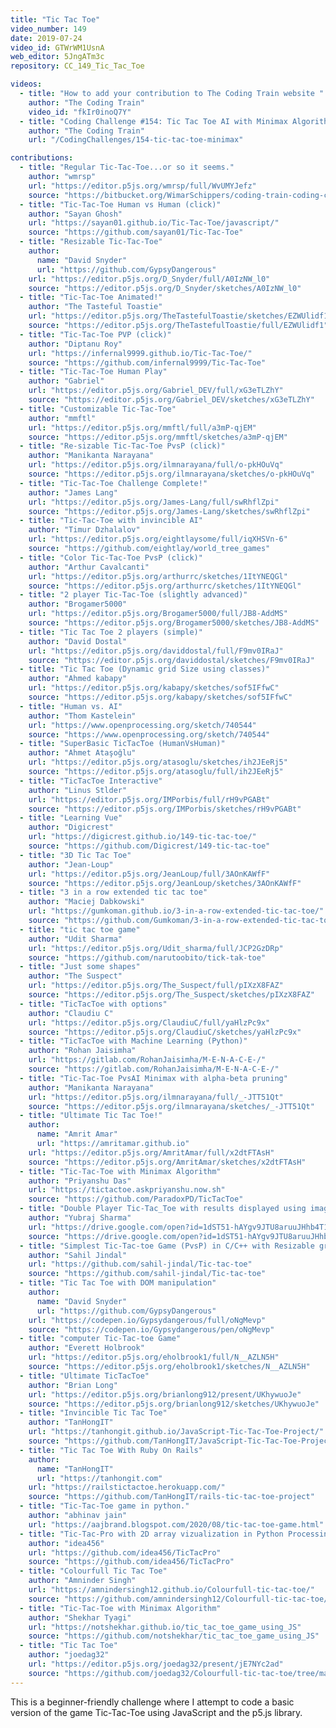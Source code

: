 ```yaml
---
title: "Tic Tac Toe"
video_number: 149
date: 2019-07-24
video_id: GTWrWM1UsnA
web_editor: 5JngATm3c
repository: CC_149_Tic_Tac_Toe

videos:
  - title: "How to add your contribution to The Coding Train website "
    author: "The Coding Train"
    video_id: "fkIr0inoQ7Y"
  - title: "Coding Challenge #154: Tic Tac Toe AI with Minimax Algorithm"
    author: "The Coding Train"
    url: "/CodingChallenges/154-tic-tac-toe-minimax"

contributions:
  - title: "Regular Tic-Tac-Toe...or so it seems."
    author: "wmrsp"
    url: "https://editor.p5js.org/wmrsp/full/WvUMYJefz"
    source: "https://bitbucket.org/WimarSchippers/coding-train-coding-challenges-p5.js/src/master/149-tic-tac-toe/"
  - title: "Tic-Tac-Toe Human vs Human (click)"
    author: "Sayan Ghosh"
    url: "https://sayan01.github.io/Tic-Tac-Toe/javascript/"
    source: "https://github.com/sayan01/Tic-Tac-Toe"
  - title: "Resizable Tic-Tac-Toe"
    author:
      name: "David Snyder"
      url: "https://github.com/GypsyDangerous"
    url: "https://editor.p5js.org/D_Snyder/full/A0IzNW_l0"
    source: "https://editor.p5js.org/D_Snyder/sketches/A0IzNW_l0"
  - title: "Tic-Tac-Toe Animated!"
    author: "The Tasteful Toastie"
    url: "https://editor.p5js.org/TheTastefulToastie/sketches/EZWUlidf1"
    source: "https://editor.p5js.org/TheTastefulToastie/full/EZWUlidf1"
  - title: "Tic-Tac-Toe PVP (click)"
    author: "Diptanu Roy"
    url: "https://infernal9999.github.io/Tic-Tac-Toe/"
    source: "https://github.com/infernal9999/Tic-Tac-Toe"
  - title: "Tic-Tac-Toe Human Play"
    author: "Gabriel"
    url: "https://editor.p5js.org/Gabriel_DEV/full/xG3eTLZhY"
    source: "https://editor.p5js.org/Gabriel_DEV/sketches/xG3eTLZhY"
  - title: "Customizable Tic-Tac-Toe"
    author: "mmftl"
    url: "https://editor.p5js.org/mmftl/full/a3mP-qjEM"
    source: "https://editor.p5js.org/mmftl/sketches/a3mP-qjEM"
  - title: "Re-sizable Tic-Tac-Toe PvsP (click)"
    author: "Manikanta Narayana"
    url: "https://editor.p5js.org/ilmnarayana/full/o-pkHOuVq"
    source: "https://editor.p5js.org/ilmnarayana/sketches/o-pkHOuVq"
  - title: "Tic-Tac-Toe Challenge Complete!"
    author: "James Lang"
    url: "https://editor.p5js.org/James-Lang/full/swRhflZpi"
    source: "https://editor.p5js.org/James-Lang/sketches/swRhflZpi"
  - title: "Tic-Tac-Toe with invincible AI"
    author: "Timur Dzhalalov"
    url: "https://editor.p5js.org/eightlaysome/full/iqXHSVn-6"
    source: "https://github.com/eightlay/world_tree_games"
  - title: "Color Tic-Tac-Toe PvsP (click)"
    author: "Arthur Cavalcanti"
    url: "https://editor.p5js.org/arthurrc/sketches/1ItYNEQGl"
    source: "https://editor.p5js.org/arthurrc/sketches/1ItYNEQGl"
  - title: "2 player Tic-Tac-Toe (slightly advanced)"
    author: "Brogamer5000"
    url: "https://editor.p5js.org/Brogamer5000/full/JB8-AddMS"
    source: "https://editor.p5js.org/Brogamer5000/sketches/JB8-AddMS"
  - title: "Tic Tac Toe 2 players (simple)"
    author: "David Dostal"
    url: "https://editor.p5js.org/daviddostal/full/F9mv0IRaJ"
    source: "https://editor.p5js.org/daviddostal/sketches/F9mv0IRaJ"
  - title: "Tic Tac Toe (Dynamic grid Size using classes)"
    author: "Ahmed kabapy"
    url: "https://editor.p5js.org/kabapy/sketches/sof5IFfwC"
    source: "https://editor.p5js.org/kabapy/sketches/sof5IFfwC"
  - title: "Human vs. AI"
    author: "Thom Kastelein"
    url: "https://www.openprocessing.org/sketch/740544"
    source: "https://www.openprocessing.org/sketch/740544"
  - title: "SuperBasic TicTacToe (HumanVsHuman)"
    author: "Ahmet Ataşoğlu"
    url: "https://editor.p5js.org/atasoglu/sketches/ih2JEeRj5"
    source: "https://editor.p5js.org/atasoglu/full/ih2JEeRj5"
  - title: "TicTacToe Interactive"
    author: "Linus Stlder"
    url: "https://editor.p5js.org/IMPorbis/full/rH9vPGABt"
    source: "https://editor.p5js.org/IMPorbis/sketches/rH9vPGABt"
  - title: "Learning Vue"
    author: "Digicrest"
    url: "https://digicrest.github.io/149-tic-tac-toe/"
    source: "https://github.com/Digicrest/149-tic-tac-toe"
  - title: "3D Tic Tac Toe"
    author: "Jean-Loup"
    url: "https://editor.p5js.org/JeanLoup/full/3AOnKAWfF"
    source: "https://editor.p5js.org/JeanLoup/sketches/3AOnKAWfF"
  - title: "3 in a row extended tic tac toe"
    author: "Maciej Dabkowski"
    url: "https://gumkoman.github.io/3-in-a-row-extended-tic-tac-toe/"
    source: "https://github.com/Gumkoman/3-in-a-row-extended-tic-tac-toe"
  - title: "tic tac toe game"
    author: "Udit Sharma"
    url: "https://editor.p5js.org/Udit_sharma/full/JCP2GzDRp"
    source: "https://github.com/narutoobito/tick-tak-toe"
  - title: "Just some shapes"
    author: "The Suspect"
    url: "https://editor.p5js.org/The_Suspect/full/pIXzX8FAZ"
    source: "https://editor.p5js.org/The_Suspect/sketches/pIXzX8FAZ"
  - title: "TicTacToe with options"
    author: "Claudiu C"
    url: "https://editor.p5js.org/ClaudiuC/full/yaHlzPc9x"
    source: "https://editor.p5js.org/ClaudiuC/sketches/yaHlzPc9x"
  - title: "TicTacToe with Machine Learning (Python)"
    author: "Rohan Jaisimha"
    url: "https://gitlab.com/RohanJaisimha/M-E-N-A-C-E-/"
    source: "https://gitlab.com/RohanJaisimha/M-E-N-A-C-E-/"
  - title: "Tic-Tac-Toe PvsAI Minimax with alpha-beta pruning"
    author: "Manikanta Narayana"
    url: "https://editor.p5js.org/ilmnarayana/full/_-JTT51Qt"
    source: "https://editor.p5js.org/ilmnarayana/sketches/_-JTT51Qt"
  - title: "Ultimate Tic Tac Toe!"
    author:
      name: "Amrit Amar"
      url: "https://amritamar.github.io"
    url: "https://editor.p5js.org/AmritAmar/full/x2dtFTAsH"
    source: "https://editor.p5js.org/AmritAmar/sketches/x2dtFTAsH"
  - title: "Tic-Tac-Toe with Minimax Algorithm"
    author: "Priyanshu Das"
    url: "https://tictactoe.askpriyanshu.now.sh"
    source: "https://github.com/ParadoxPD/TicTacToe"
  - title: "Double Player Tic-Tac_Toe with results displayed using images in processing"
    author: "Yubraj Sharma"
    url: "https://drive.google.com/open?id=1dST51-hAYgv9JTU8aruuJHhb4T1BR06w"
    source: "https://drive.google.com/open?id=1dST51-hAYgv9JTU8aruuJHhb4T1BR06w"
  - title: "Simplest Tic-Tac-toe Game (PvsP) in C/C++ with Resizable grid"
    author: "Sahil Jindal"
    url: "https://github.com/sahil-jindal/Tic-tac-toe"
    source: "https://github.com/sahil-jindal/Tic-tac-toe"
  - title: "Tic Tac Toe with DOM manipulation"
    author:
      name: "David Snyder"
      url: "https://github.com/GypsyDangerous"
    url: "https://codepen.io/Gypsydangerous/full/oNgMevp"
    source: "https://codepen.io/Gypsydangerous/pen/oNgMevp"
  - title: "computer Tic-Tac-toe Game"
    author: "Everett Holbrook"
    url: "https://editor.p5js.org/eholbrook1/full/N__AZLN5H"
    source: "https://editor.p5js.org/eholbrook1/sketches/N__AZLN5H"
  - title: "Ultimate TicTacToe"
    author: "Brian Long"
    url: "https://editor.p5js.org/brianlong912/present/UKhywuoJe"
    source: "https://editor.p5js.org/brianlong912/sketches/UKhywuoJe"
  - title: "Invincible Tic Tac Toe"
    author: "TanHongIT"
    url: "https://tanhongit.github.io/JavaScript-Tic-Tac-Toe-Project/"
    source: "https://github.com/TanHongIT/JavaScript-Tic-Tac-Toe-Project"
  - title: "Tic Tac Toe With Ruby On Rails"
    author:
      name: "TanHongIT"
      url: "https://tanhongit.com"
    url: "https://railstictactoe.herokuapp.com/"
    source: "https://github.com/TanHongIT/rails-tic-tac-toe-project"
  - title: "Tic-Tac-Toe game in python."
    author: "abhinav jain"
    url: "https://aajbrand.blogspot.com/2020/08/tic-tac-toe-game.html"
  - title: "Tic-Tac-Pro with 2D array vizualization in Python Processing"
    author: "idea456"
    url: "https://github.com/idea456/TicTacPro"
    source: "https://github.com/idea456/TicTacPro"
  - title: "Colourfull Tic Tac Toe"
    author: "Amninder Singh"
    url: "https://amnindersingh12.github.io/Colourfull-tic-tac-toe/"
    source: "https://github.com/amnindersingh12/Colourfull-tic-tac-toe/tree/main"
  - title: "Tic-Tac-Toe with Minimax Algorithm"
    author: "Shekhar Tyagi"
    url: "https://notshekhar.github.io/tic_tac_toe_game_using_JS"
    source: "https://github.com/notshekhar/tic_tac_toe_game_using_JS"
  - title: "Tic Tac Toe"
    author: "joedag32"
    url: "https://editor.p5js.org/joedag32/present/jE7NYc2ad"
    source: "https://github.com/joedag32/Colourfull-tic-tac-toe/tree/main"
---
```

This is a beginner-friendly challenge where I attempt to code a basic version of the game Tic-Tac-Toe using JavaScript and the p5.js library.
